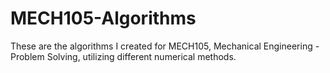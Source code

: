 # MECH105-Algorithms
These are the algorithms I created for MECH105, Mechanical Engineering - Problem Solving, utilizing different numerical methods.
